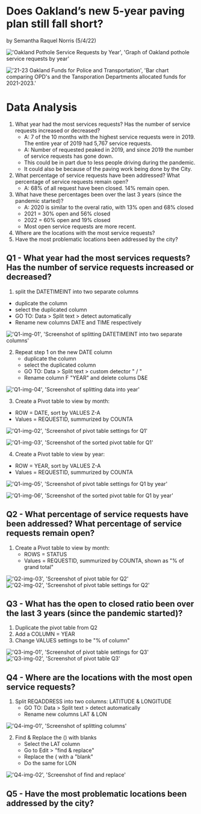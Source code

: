 # Does Oakland’s new 5-year paving plan still fall short?
by Semantha Raquel Norris (5/4/22)

!['Oakland Pothole Service Requests by Year', 'Graph of Oakland pothole service requests by year'](/Oakland_ServiceReq_Year.jpg)

!['21-23 Oakland Funds for Police and Transportation', 'Bar chart comparing OPD's and the Tansporation Departments allocated funds for 2021-2023.'](/2021-2023-allocated-funds-for-oakland-s-police-and-transportation-departments.png)

# Data Analysis 
1. What year had the most services requests? Has the number of service requests increased or decreased?
    * A: 7 of the 10 months with the highest service requests were in 2019. The entire year of 2019 had 5,767 service requests. 
    * A: Number of requested peaked in 2019, and since 2019 the number of service requests has gone down. 
    * This could be in part due to less people driving during the pandemic.
    * It could also be because of the paving work being done by the City. 
2. What percentage of service requests have been addressed? What percentage of service requests remain open?
   * A: 68% of all request have been closed. 14% remain open. 
3. What have these percentages been over the last 3 years (since the pandemic started)?
   * A: 2020 is similar to the overal ratio, with 13% open and 68% closed
   * 2021 = 30% open and 56% closed
   * 2022 = 60% open and 19% closed
   * Most open service requests are more recent. 
4. Where are the locations with the most service requests?
5. Have the most problematic locations been addressed by the city?

## Q1 - What year had the most services requests? Has the number of service requests increased or decreased?

1. split the DATETIMEINT into two separate columns
  * duplicate the column
  * select the duplicated column
  * GO TO: Data > Split text > detect automatically
  * Rename new columns DATE and TIME respectively

!['Q1-img-01', 'Screenshot of splitting DATETIMEINT into two separate columns'](/Q1-img-01.jpg)

2. Repeat step 1 on the new DATE column
   * duplicate the column
   * select the duplicated column
   * GO TO: Data > Split text > custom detector " / "
   * Rename column F "YEAR" and delete colums D&E

!['Q1-img-04', 'Screenshot of splitting data into year'](/Q1-img-04.jpg)

3. Create a Pivot table to view by month:
  * ROW = DATE, sort by VALUES Z-A
  * Values = REQUESTID, summurized by COUNTA

!['Q1-img-02', 'Screenshot of pivot table settings for Q1'](/Q1-img-02.jpg)

!['Q1-img-03', 'Screenshot of the sorted pivot table for Q1'](/Q1-img-03.jpg)

4. Create a Pivot table to view by year:
  * ROW = YEAR, sort by VALUES Z-A
  * Values = REQUESTID, summurized by COUNTA

!['Q1-img-05', 'Screenshot of pivot table settings for Q1 by year'](/Q1-img-05.jpg)

!['Q1-img-06', 'Screenshot of the sorted pivot table for Q1 by year'](/Q1-img-06.jpg)

## Q2 - What percentage of service requests have been addressed? What percentage of service requests remain open?

1. Create a Pivot table to view by month:
   * ROWS = STATUS
   * Values = REQUESTID, summurized by COUNTA, shown as "% of grand total"

!['Q2-img-03', 'Screenshot of pivot table for Q2'](/Q2-img-03.jpg)
!['Q2-img-02', 'Screenshot of pivot table settings for Q2'](/Q2-img-02.jpg)

## Q3 - What has the open to closed ratio been over the last 3 years (since the pandemic started)?

1. Duplicate the pivot table from Q2
2. Add a COLUMN = YEAR
3. Change VALUES settings to be "% of column"

!['Q3-img-01', 'Screenshot of pivot table settings for Q3'](/Q3-img-01.jpg)
!['Q3-img-02', 'Screenshot of pivot table Q3'](/Q3-img-02.jpg)

## Q4 - Where are the locations with the most open service requests?

1. Split REQADDRESS into two columns: LATITUDE & LONGITUDE
   * GO TO: Data > Split text > detect automatically
   * Rename new columns LAT & LON

!['Q4-img-01', 'Screenshot of splitting columns'](/Q4-img-01.png)

2. Find & Replace the () with blanks
   * Select the LAT column
   * Go to Edit > "find & replace"
   * Replace the ( with a "blank"
   * Do the same for LON

!['Q4-img-02', 'Screenshot of find and replace'](/Q4-img-02.png)

## Q5 - Have the most problematic locations been addressed by the city?





